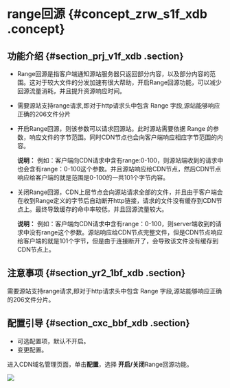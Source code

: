 # range回源 {#concept_zrw_s1f_xdb .concept}

## 功能介绍 {#section_prj_v1f_xdb .section}

-   Range回源是指客户端通知源站服务器只返回部分内容，以及部分内容的范围。这对于较大文件的分发加速有很大帮助，开启Range回源功能，可以减少回源流量消耗，并且提升资源响应时间。
-   需要源站支持range请求,即对于http请求头中包含 Range 字段,源站能够响应正确的206文件分片
-   开启Range回源，则该参数可以请求回源站。此时源站需要依据 Range 的参数，响应文件的字节范围。同时CDN节点也会向客户端响应相应字节范围的内容。

    **说明：** 例如：客户端向CDN请求中含有range:0-100，则源站端收到的请求中也会含有range：0-100这个参数。并且源站响应给CDN节点，然后CDN节点响应给客户端的就是范围是0-100的一共101个字节内容。

-   关闭Range回源，CDN上层节点会向源站请求全部的文件，并且由于客户端会在收到Range定义的字节后自动断开http链接，请求的文件没有缓存到CDN节点上。最终导致缓存的命中率较低，并且回源流量较大。

    **说明：** 例如：客户端向CDN请求中含有range：0-100，则server端收到的请求中没有range这个参数。源站响应给CDN节点完整文件，但是CDN节点响应给客户端的就是101个字节，但是由于连接断开了，会导致该文件没有缓存到CDN节点上。


## 注意事项 {#section_yr2_1bf_xdb .section}

需要源站支持range请求,即对于http请求头中包含 Range 字段,源站能够响应正确的206文件分片。

## 配置引导 {#section_cxc_bbf_xdb .section}

-   可选配置项，默认不开启。
-   变更配置。

进入CDN域名管理页面，单击**配置**，选择 **开启/关闭**Range回源功能。

![](http://static-aliyun-doc.oss-cn-hangzhou.aliyuncs.com/assets/img/5157/3510_zh-CN.png)

